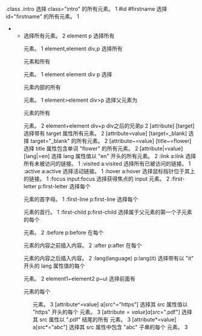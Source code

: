 ﻿.class  .intro  选择 class="intro" 的所有元素。 1
#id #firstname  选择 id="firstname" 的所有元素。    1
*   *   选择所有元素。 2
element p   选择所有 <p> 元素。    1
element,element div,p   选择所有 <div> 元素和所有 <p> 元素。    1
element element div p   选择 <div> 元素内部的所有 <p> 元素。    1
element>element div>p   选择父元素为 <div> 元素的所有 <p> 元素。  2
element+element div+p   div之后的兄弟p   2
[attribute] [target]    选择带有 target 属性所有元素。 2
[attribute=value]   [target=_blank] 选择 target="_blank" 的所有元素。   2
[attribute~=value]  [title~=flower] 选择 title 属性包含单词 "flower" 的所有元素。 2
[attribute|=value]  [lang|=en]  选择 lang 属性值以 "en" 开头的所有元素。  2
:link   a:link  选择所有未被访问的链接。    1
:visited    a:visited   选择所有已被访问的链接。    1
:active a:active    选择活动链接。 1
:hover  a:hover 选择鼠标指针位于其上的链接。  1
:focus  input:focus 选择获得焦点的 input 元素。   2
:first-letter   p:first-letter  选择每个 <p> 元素的首字母。    1
:first-line p:first-line    选择每个 <p> 元素的首行。 1
:first-child    p:first-child   选择属于父元素的第一个子元素的每个 <p> 元素。   2
:before p:before    在每个 <p> 元素的内容之前插入内容。    2
:after  p:after 在每个 <p> 元素的内容之后插入内容。    2
:lang(language) p:lang(it)  选择带有以 "it" 开头的 lang 属性值的每个 <p> 元素。  2
element1~element2   p~ul    选择前面有 <p> 元素的每个 <ul> 元素。    3
[attribute^=value]  a[src^="https"] 选择其 src 属性值以 "https" 开头的每个 <a> 元素。  3
[attribute$=value]  a[src$=".pdf"]  选择其 src 属性以 ".pdf" 结尾的所有 <a> 元素。    3
[attribute*=value]  a[src*="abc"]   选择其 src 属性中包含 "abc" 子串的每个 <a> 元素。   3
